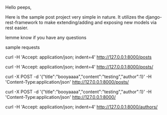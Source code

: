 Hello peeps,


Here is the sample post project very simple in nature.
It utilizes the django-rest-framework to make extending/adding and exposing new models via rest easier.

lemme know if you have any questions



sample requests

curl -H 'Accept: application/json; indent=4' http://127.0.0.1:8000/posts


curl -H 'Accept: application/json; indent=4' http://127.0.0.1:8000/posts/

curl -X POST -d '{"title":"booyaaaa","content":"testing","author":1}' -H 'Content-Type:application/json'  http://127.0.0.1:8000/posts/



curl -X POST -d '{"title":"booyaaaa","content":"testing","author":1}' -H 'Content-Type:application/json'  http://127.0.0.1:8000/


curl -H 'Accept: application/json; indent=4' http://127.0.0.1:8000/authors/
